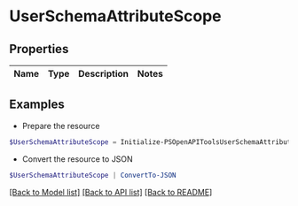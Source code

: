 # UserSchemaAttributeScope
## Properties

Name | Type | Description | Notes
------------ | ------------- | ------------- | -------------

## Examples

- Prepare the resource
```powershell
$UserSchemaAttributeScope = Initialize-PSOpenAPIToolsUserSchemaAttributeScope 
```

- Convert the resource to JSON
```powershell
$UserSchemaAttributeScope | ConvertTo-JSON
```

[[Back to Model list]](../README.md#documentation-for-models) [[Back to API list]](../README.md#documentation-for-api-endpoints) [[Back to README]](../README.md)

